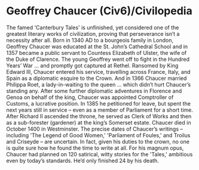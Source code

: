 # Geoffrey Chaucer (Civ6)/Civilopedia

The famed 'Canterbury Tales' is unfinished, yet considered one of the greatest literary works of civilization, proving that perseverance isn’t a necessity after all. Born in 1340 AD to a bourgeois family in London, Geoffrey Chaucer was educated at the St. John’s Cathedral School and in 1357 became a public servant to Countess Elizabeth of Ulster, the wife of the Duke of Clarence. The young Geoffrey went off to fight in the Hundred Years’ War … and promptly got captured at Rethel.
Ransomed by King Edward III, Chaucer entered his service, travelling across France, Italy, and Spain as a diplomatic esquire to the Crown. And in 1366 Chaucer married Philippa Roet, a lady-in-waiting to the queen … which didn’t hurt Chaucer’s standing any. After some further diplomatic adventures in Florence and Genoa on behalf of the king, Chaucer was appointed Comptroller of Customs, a lucrative position. In 1385 he petitioned for leave, but spent the next years still in service – even as a member of Parliament for a short time. After Richard II ascended the throne, he served as Clerk of Works and then as a sub-forester (gardener) at the king’s Somerset estate. Chaucer died in October 1400 in Westminster.
The precise dates of Chaucer’s writings – including 'The Legend of Good Women,' 'Parliament of Foules,' and Troilus and Criseyde – are uncertain. In fact, given his duties to the crown, no one is quite sure how he found the time to write at all. For his magnum opus, Chaucer had planned on 120 satirical, witty stories for the 'Tales,' ambitious even by today’s standards. He’d only finished 24 by his death.